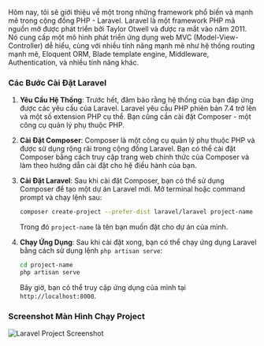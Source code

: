 Hôm nay, tôi sẽ giới thiệu về một trong những framework phổ biến và mạnh mẽ trong cộng đồng PHP - Laravel. Laravel là một framework PHP mã nguồn mở được phát triển bởi Taylor Otwell và được ra mắt vào năm 2011. Nó cung cấp một mô hình phát triển ứng dụng web MVC (Model-View-Controller) dễ hiểu, cùng với nhiều tính năng mạnh mẽ như hệ thống routing mạnh mẽ, Eloquent ORM, Blade template engine, Middleware, Authentication, và nhiều tính năng khác.

### Các Bước Cài Đặt Laravel

1. **Yêu Cầu Hệ Thống**: Trước hết, đảm bảo rằng hệ thống của bạn đáp ứng được các yêu cầu của Laravel. Laravel yêu cầu PHP phiên bản 7.4 trở lên và một số extension PHP cụ thể. Bạn cũng cần cài đặt Composer - một công cụ quản lý phụ thuộc PHP.
   
2. **Cài Đặt Composer**: Composer là một công cụ quản lý phụ thuộc PHP và được sử dụng rộng rãi trong cộng đồng Laravel. Bạn có thể cài đặt Composer bằng cách truy cập trang web chính thức của Composer và làm theo hướng dẫn cài đặt cho hệ điều hành của bạn.

3. **Cài Đặt Laravel**: Sau khi cài đặt Composer, bạn có thể sử dụng Composer để tạo một dự án Laravel mới. Mở terminal hoặc command prompt và chạy lệnh sau:

    ```bash
    composer create-project --prefer-dist laravel/laravel project-name
    ```

    Trong đó `project-name` là tên bạn muốn đặt cho dự án của mình.

4. **Chạy Ứng Dụng**: Sau khi cài đặt xong, bạn có thể chạy ứng dụng Laravel bằng cách sử dụng lệnh `php artisan serve`:

    ```bash
    cd project-name
    php artisan serve
    ```

    Bây giờ, bạn có thể truy cập ứng dụng của mình tại `http://localhost:8000`.

### Screenshot Màn Hình Chạy Project

![Laravel Project Screenshot](https://drive.google.com/file/d/1tMPNPyqq4u0LHgAirg4Y-dZ56Yi5VaQD/view?usp=sharing)

